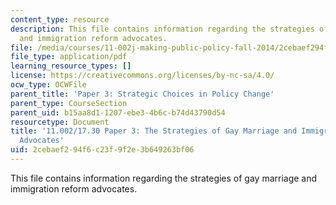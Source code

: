 ```yaml
---
content_type: resource
description: This file contains information regarding the strategies of gay marriage
  and immigration reform advocates.
file: /media/courses/11-002j-making-public-policy-fall-2014/2cebaef294f6c23f9f2e3b649263bf06_MIT11_002JF14_pa3stud1.pdf
file_type: application/pdf
learning_resource_types: []
license: https://creativecommons.org/licenses/by-nc-sa/4.0/
ocw_type: OCWFile
parent_title: 'Paper 3: Strategic Choices in Policy Change'
parent_type: CourseSection
parent_uid: b15aa8d1-1207-ebe3-4b6c-b74d43790d54
resourcetype: Document
title: '11.002/17.30 Paper 3: The Strategies of Gay Marriage and Immigration Reform
  Advocates'
uid: 2cebaef2-94f6-c23f-9f2e-3b649263bf06
---
```

This file contains information regarding the strategies of gay marriage and immigration reform advocates.